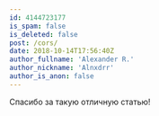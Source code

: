 ```yaml
---
id: 4144723177
is_spam: false
is_deleted: false
post: /cors/
date: 2018-10-14T17:56:40Z
author_fullname: 'Alexander R.'
author_nickname: 'Alnxdrr'
author_is_anon: false
---
```


<p>Спасибо за такую отличную статью!</p>
